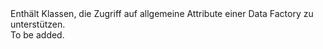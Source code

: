 <Namespace Name="Microsoft.Azure.Management.DataFactories.Common.Models">
  <Docs>
    <summary>Enthält Klassen, die Zugriff auf allgemeine Attribute einer Data Factory zu unterstützen.</summary> 
    <remarks>To be added.</remarks>
  </Docs>
</Namespace>
